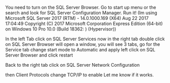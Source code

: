 You need to turn on the SQL Server Browser. Go to start up menu or the search and look for SQL Server Configuration Manager. Run it! (Im using Microsoft SQL Server 2017 (RTM) - 14.0.1000.169 (X64)   Aug 22 2017 17:04:49   Copyright (C) 2017 Microsoft Corporation  Express Edition (64-bit) on Windows 10 Pro 10.0 <X64> (Build 18362: ) (Hypervisor))

In the left Tab click on SQL Server Services
now in the right tab double click on SQL Server Browser
will open a window, you will see 3 tabs, go for the Service tab
change start mode to Automatic and apply
left click on SQL Server Browser and click restart

Back to the right tab click on SQL Server Network Configuration

then Client Protocols
change TCP/IP to enable
Let me know if it works.